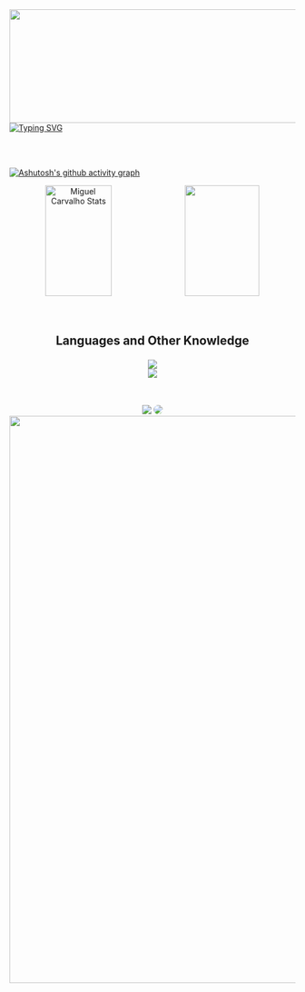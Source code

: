 
<div>
    <img align="left" height="200" width="999" src="https://www.forcefitnessclub.com/wp-content/uploads/2015/02/header-gradient.png">
</div>

<br><br>
<br><br>

[![Typing SVG](https://readme-typing-svg.herokuapp.com/?color=000&size=45&center=true&vCenter=true&width=1000&lines=Hello,+my+name+is+Miguel;I'm+18+years+old;I+from+Brasil,+SP;I+study+Computational+science;Be+Welcome!+:%29)](https://git.io/typing-svg)  

<br><br>

[![Ashutosh's github activity graph](https://github-readme-activity-graph.vercel.app/graph?username=MiguelJesuino&bg_color=000000&color=04a1b4&line=07e9a5&point=0a855c&area=true&hide_border=true)](https://github.com/ashutosh00710/github-readme-activity-graph)

<div align="center"> 
    <img width="48%" height="195px" src="https://github-readme-stats.vercel.app/api?username=MiguelJesuino&show_icons=true&count_private=true&hide_border=true&title_color=04a1b4&icon_color=04a1b4&text_color=04a1b4&bg_color=000000" alt="Miguel Carvalho Stats"/> 
    <img width="51%" height="195px" src="https://github-readme-stats.vercel.app/api/top-langs/?username=MiguelJesuino&layout=compact&hide_border=true&title_color=04a1b4&text_color=04a1b4&bg_color=000000" />
</div>
<br><br>


## <p align='center'>Languages and Other Knowledge</p>

<div align="center">
    <p align="">
      <img src="https://skillicons.dev/icons?i=ps,html,css,bootstrap,javascript,jquery,selenium,eclipse,java,maven,mysql,php,nodejs" /><br>
      <img src="https://skillicons.dev/icons?i=python,bash,docker,linux,md,git,github,stackoverflow,replit" /><br>
    </p>
</div>

<br>
<br>
<div align="center"> 
<a href = "mailto:."> <img src="https://img.shields.io/badge/-Gmail-FF0000?style=for-the-badge&logo=gmail&logoColor=white" target="_blank"></a>
<a href="https://www.linkedin.com/in/tech-miguelcarvalho" target="_blank"><img src="https://img.shields.io/badge/-LinkedIn-%230077B5?style=for-the-badge&logo=linkedin&logoColor=white" style="border-radius: 30px" target="_blank"></a> 


<img align="left" width="999" src="https://www.pngkey.com/png/full/147-1471061_branding-design-development-clip-art.png">
